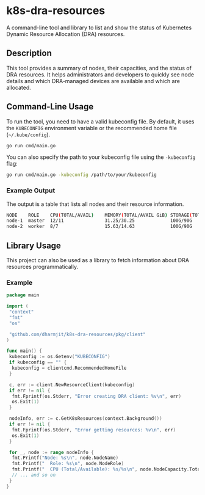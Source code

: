 # k8s-dra-resources

A command-line tool and library to list and show the status of Kubernetes Dynamic Resource Allocation (DRA) resources.

## Description

This tool provides a summary of nodes, their capacities, and the status of DRA resources. It helps administrators and developers to quickly see node details and which DRA-managed devices are available and which are allocated.

## Command-Line Usage

To run the tool, you need to have a valid kubeconfig file. By default, it uses the `KUBECONFIG` environment variable or the recommended home file (`~/.kube/config`).

```bash
go run cmd/main.go
```

You can also specify the path to your kubeconfig file using the `-kubeconfig` flag:

```bash
go run cmd/main.go -kubeconfig /path/to/your/kubeconfig
```

### Example Output

The output is a table that lists all nodes and their resource information.

```sh
NODE    ROLE    CPU(TOTAL/AVAIL)    MEMORY(TOTAL/AVAIL GiB) STORAGE(TOTAL/AVAIL)    DEVICES
node-1  master  12/11               31.25/30.25             100G/90G                gpu.nvidia.com: 2 total, 1 available
node-2  worker  8/7                 15.63/14.63             100G/90G                None
```

## Library Usage

This project can also be used as a library to fetch information about DRA resources programmatically.

### Example

```go
package main

import (
 "context"
 "fmt"
 "os"

 "github.com/dharmjit/k8s-dra-resources/pkg/client"
)

func main() {
 kubeconfig := os.Getenv("KUBECONFIG")
 if kubeconfig == "" {
  kubeconfig = clientcmd.RecommendedHomeFile
 }

 c, err := client.NewResourceClient(kubeconfig)
 if err != nil {
  fmt.Fprintf(os.Stderr, "Error creating DRA client: %v\n", err)
  os.Exit(1)
 }

 nodeInfo, err := c.GetK8sResources(context.Background())
 if err != nil {
  fmt.Fprintf(os.Stderr, "Error getting resources: %v\n", err)
  os.Exit(1)
 }

 for _, node := range nodeInfo {
  fmt.Printf("Node: %s\n", node.NodeName)
  fmt.Printf("  Role: %s\n", node.NodeRole)
  fmt.Printf("  CPU (Total/Available): %s/%s\n", node.NodeCapacity.TotalCPU.String(), node.NodeCapacity.AvailableCPU.String())
  // ... and so on
 }
}
```

